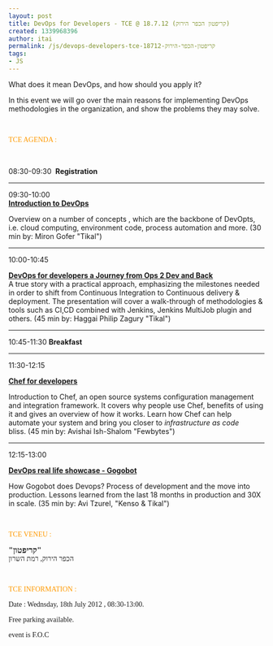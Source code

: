```yaml
---
layout: post
title: DevOps for Developers - TCE @ 18.7.12 (קריפטון הכפר הירוק)
created: 1339968396
author: itai
permalink: /js/devops-developers-tce-18712-קריפטון-הכפר-הירוק
tags:
- JS
---
```

<p>What does it mean DevOps, and how should you apply it?</p>
<p>In this event we will go over the main reasons for implementing DevOps methodologies in the organization, and show the problems they may solve.</p>
<p>&nbsp;</p>
<p><span style="font-family: Verdana; "><span style="color: rgb(255, 153, 0); ">TCE AGENDA :</span></span></p>
<p>&nbsp;</p>
<p>08:30-09:30 &nbsp;<strong>Registration</strong></p>
<hr />
<p>09:30-10:00 &nbsp;<br />
<strong><a href="http://www.tikalk.com/alm/blog/introduction-devops-0">Introduction to DevOps</a></strong></p>
<p>Overview on a number of concepts , which are the backbone of DevOpts, i.e. cloud computing, environment code, process automation and more.&nbsp;(30 min by: Miron Gofer &quot;Tikal&quot;)</p>
<hr />
<p>10:00-10:45</p>
<p><strong><a href="http://www.tikalk.com/alm/blog/devops-developers-journey-ops-2-dev-and-back">DevOps for developers a Journey from Ops 2 Dev and Back</a><br />
</strong>A true story with a practical approach, emphasizing the milestones needed in order to shift from Continuous Integration to Continuous delivery &amp; deployment. The presentation will cover a walk-through of methodologies &amp; tools such as CI,CD combined with Jenkins, Jenkins MultiJob plugin and others.&nbsp;(45 min by: Haggai Philip Zagury &quot;Tikal&quot;)</p>
<hr />
<p>10:45-11:30 <strong>Breakfast</strong></p>
<hr />
<p>11:30-12:15</p>
<p><strong><a href="http://www.tikalk.com/java/blog/chef-developers-avishai-ish-shalom-fewbytes-devops-tce">Chef for developers</a></strong></p>
<p>Introduction to Chef, an open source systems       configuration management and integration framework. It covers why       people use Chef, benefits of using it and gives an overview of how       it works. Learn how Chef can help automate your system and bring       you closer to <i>infrastructure as code</i> bliss.&nbsp;(45 min by: Avishai Ish-Shalom &quot;Fewbytes&quot;)</p>
<hr />
<p>12:15-13:00</p>
<p><strong><a href="http://www.tikalk.com/alm/blog/devops-real-life-showcase-gogobot-avi-tzurel-kenso-tikal-devops-tce%EF%BB%BF">DevOps real life showcase - Gogobot</a></strong></p>
<p>How Gogobot does Devops? Process of development and the move into production. Lessons learned from the last 18 months in production and 30X in scale.&nbsp;(35 min by: Avi Tzurel, &quot;Kenso &amp; Tikal&quot;)<br />
<span style="font-family: Verdana; "> </span></p>
<p>&nbsp;</p>
<p><span style="font-family: Verdana; "><span style="color: rgb(255, 153, 0); ">TCE VENEU :</span></span></p>
<p><span style="font-family: Verdana; "><span style="font-size: medium; "><strong>&quot;קריפטון&quot;<br />
</strong></span>הכפר הירוק, רמת השרון<br />
</span></p>
<p><span style="font-family: Verdana; "><br type="_moz" />
</span></p>
<p><span style="font-family: Verdana; "><span style="color: rgb(255, 153, 0); ">TCE INFORMATION :&nbsp;</span></span><span style="font-family: Verdana; "><br />
</span></p>
<p><span style="font-family: Verdana; ">Date : Wednsday, 18th July 2012 , 08:30-13:00.</span></p>
<p><span style="font-family: Verdana; ">Free parking available.</span></p>
<p><span style="font-family: Verdana; ">event is F.O.C</span></p>
<p><span style="font-family: Verdana; "><br type="_moz" />
</span></p>
<p><a href="http://www.meetup.com/Tikal-TCE/events/67814012/"><img src="{{ asset_path upload/1/Screen%20shot%202012-05-07%20at%201.44.55%20PM.png }} border="0" alt="" /></a></p>
<p>&nbsp;</p>
